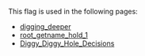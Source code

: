 This flag is used in the following pages:
 - [digging_deeper](../events/digging_deeper.md)
 - [root_getname_hold_1](../events/root_getname_hold_1.md)
 - [Diggy_Diggy_Hole_Decisions](../decisions/Diggy_Diggy_Hole_Decisions.md)
